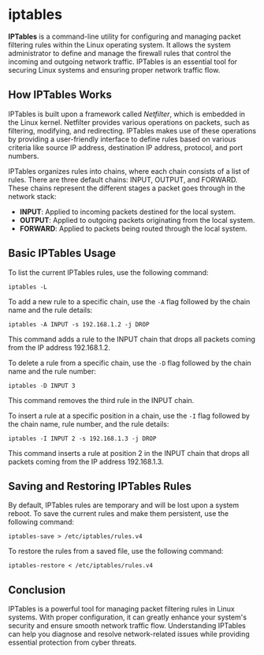 # iptables

**IPTables** is a command-line utility for configuring and managing packet filtering rules within the Linux operating system. It allows the system administrator to define and manage the firewall rules that control the incoming and outgoing network traffic. IPTables is an essential tool for securing Linux systems and ensuring proper network traffic flow.

## How IPTables Works

IPTables is built upon a framework called _Netfilter_, which is embedded in the Linux kernel. Netfilter provides various operations on packets, such as filtering, modifying, and redirecting. IPTables makes use of these operations by providing a user-friendly interface to define rules based on various criteria like source IP address, destination IP address, protocol, and port numbers.

IPTables organizes rules into chains, where each chain consists of a list of rules. There are three default chains: INPUT, OUTPUT, and FORWARD. These chains represent the different stages a packet goes through in the network stack:

- **INPUT**: Applied to incoming packets destined for the local system.
- **OUTPUT**: Applied to outgoing packets originating from the local system.
- **FORWARD**: Applied to packets being routed through the local system.

## Basic IPTables Usage

To list the current IPTables rules, use the following command:

```
iptables -L
```

To add a new rule to a specific chain, use the `-A` flag followed by the chain name and the rule details:

```
iptables -A INPUT -s 192.168.1.2 -j DROP
```

This command adds a rule to the INPUT chain that drops all packets coming from the IP address 192.168.1.2.

To delete a rule from a specific chain, use the `-D` flag followed by the chain name and the rule number:

```
iptables -D INPUT 3
```

This command removes the third rule in the INPUT chain.

To insert a rule at a specific position in a chain, use the `-I` flag followed by the chain name, rule number, and the rule details:

```
iptables -I INPUT 2 -s 192.168.1.3 -j DROP
```

This command inserts a rule at position 2 in the INPUT chain that drops all packets coming from the IP address 192.168.1.3.

## Saving and Restoring IPTables Rules

By default, IPTables rules are temporary and will be lost upon a system reboot. To save the current rules and make them persistent, use the following command:

```
iptables-save > /etc/iptables/rules.v4
```

To restore the rules from a saved file, use the following command:

```
iptables-restore < /etc/iptables/rules.v4
```

## Conclusion

IPTables is a powerful tool for managing packet filtering rules in Linux systems. With proper configuration, it can greatly enhance your system's security and ensure smooth network traffic flow. Understanding IPTables can help you diagnose and resolve network-related issues while providing essential protection from cyber threats.